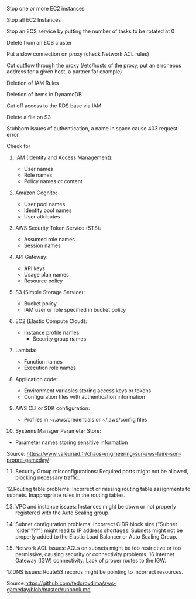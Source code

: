 
Stop one or more EC2 instances

Stop all EC2 Instances

Stop an ECS service by putting the number of tasks to be rotated at 0

Delete from an ECS cluster
  
Put a slow connection on proxy (check Network ACL rules)

Cut outflow through the proxy (/etc/hosts of the proxy, put an erroneous address for a given host, a partner for example)

Deletion of IAM Rules
     
Deletion of items in DynamoDB

Cut off access to the RDS base via IAM
    
Delete a file on S3
  
Stubborn issues of authentication, a name in space cause 403 request error.
           
Check for 
1. IAM (Identity and Access Management):
   - User names
   - Role names
   - Policy names or content

2. Amazon Cognito:
   - User pool names
   - Identity pool names
   - User attributes

3. AWS Security Token Service (STS):
   - Assumed role names
   - Session names

4. API Gateway:
   - API keys
   - Usage plan names
   - Resource policy

5. S3 (Simple Storage Service):
   - Bucket policy
   - IAM user or role specified in bucket policy

6. EC2 (Elastic Compute Cloud):
   - Instance profile names
   	  - Security group names

7. Lambda:
   - Function names
   - Execution role names

8. Application code:
   - Environment variables storing access keys or tokens
   - Configuration files with authentication information

9. AWS CLI or SDK configuration:
   - Profiles in ~/.aws/credentials or ~/.aws/config files

10. Systems Manager Parameter Store:
   - Parameter names storing sensitive information

Source: https://www.valeuriad.fr/chaos-engineering-sur-aws-faire-son-propre-gameday/

11. Security Group misconfigurations:
Required ports might not be allowed, blocking necessary traffic.

12.Routing table problems:
Incorrect or missing routing table assignments to subnets.
Inappropriate rules in the routing tables.

13. VPC and instance issues:
Instances might be down or not properly registered with the Auto Scaling group.

14. Subnet configuration problems:
Incorrect CIDR block size ("Subnet 'cider'???") might lead to IP address shortages.
Subnets might not be properly added to the Elastic Load Balancer or Auto Scaling Group.

15. Network ACL issues:
ACLs on subnets might be too restrictive or too permissive, causing security or connectivity problems.
16.Internet Gateway (IGW) connectivity:
Lack of proper routes to the IGW.

17.DNS issues:
Route53 records might be pointing to incorrect resources.
             
Source:https://github.com/fedorovdima/aws-gameday/blob/master/runbook.md